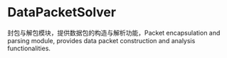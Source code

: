 # DataPacketSolver
封包与解包模块，提供数据包的构造与解析功能，Packet encapsulation and parsing module, provides data packet construction and analysis functionalities.
